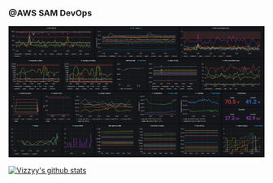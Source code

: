 ### @AWS SAM DevOps

![Grafana Screenshot](Grafana.png)

[![Vizzyy's github stats](https://github-readme-stats.vercel.app/api?username=Vizzyy&show_icons=true&count_private=true&theme=tokyonight)](https://github-readme-stats.vercel.app/api?username=Vizzyy&show_icons=true&count_private=true&theme=tokyonight)

